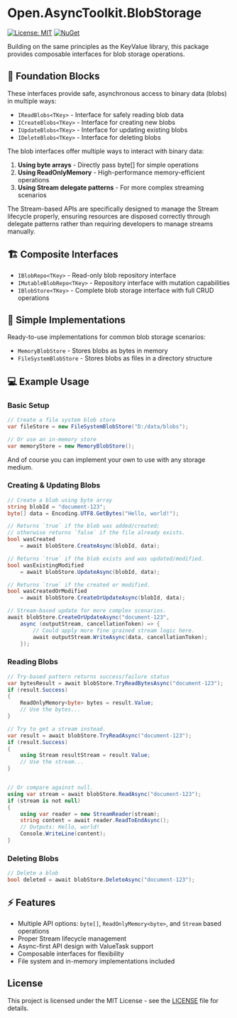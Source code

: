 # Open.AsyncToolkit.BlobStorage

[![License: MIT](https://img.shields.io/badge/License-MIT-blue.svg)](https://github.com/Open-NET-Libraries/Open.AsyncToolkit/blob/main/LICENSE)
[![NuGet](https://img.shields.io/nuget/v/Open.AsyncToolkit.BlobStorage.svg?label=Open.AsyncToolkit.BlobStorage)](https://www.nuget.org/packages/Open.AsyncToolkit.BlobStorage/)  

Building on the same principles as the KeyValue library, this package provides composable interfaces for blob storage operations.

## 🧱 Foundation Blocks

These interfaces provide safe, asynchronous access to binary data (blobs) in multiple ways:

- `IReadBlobs<TKey>` - Interface for safely reading blob data
- `ICreateBlobs<TKey>` - Interface for creating new blobs 
- `IUpdateBlobs<TKey>` - Interface for updating existing blobs
- `IDeleteBlobs<TKey>` - Interface for deleting blobs

The blob interfaces offer multiple ways to interact with binary data:

1. **Using byte arrays** - Directly pass byte[] for simple operations
2. **Using ReadOnlyMemory<byte>** - High-performance memory-efficient operations 
3. **Using Stream delegate patterns** - For more complex streaming scenarios

The Stream-based APIs are specifically designed to manage the Stream lifecycle properly, ensuring resources are disposed correctly through delegate patterns rather than requiring developers to manage streams manually.

## 🏗️ Composite Interfaces

- `IBlobRepo<TKey>` - Read-only blob repository interface
- `IMutableBlobRepo<TKey>` - Repository interface with mutation capabilities
- `IBlobStore<TKey>` - Complete blob storage interface with full CRUD operations

## 🔧 Simple Implementations

Ready-to-use implementations for common blob storage scenarios:

- `MemoryBlobStore` - Stores blobs as bytes in memory
- `FileSystemBlobStore` - Stores blobs as files in a directory structure

## 💻 Example Usage

### Basic Setup

```csharp
// Create a file system blob store
var fileStore = new FileSystemBlobStore("D:/data/blobs");

// Or use an in-memory store
var memoryStore = new MemoryBlobStore();
```

And of course you can implement your own to use with any storage medium.


### Creating & Updating Blobs

```csharp
// Create a blob using byte array
string blobId = "document-123";
byte[] data = Encoding.UTF8.GetBytes("Hello, world!");

// Returns `true` if the blob was added/created;
// otherwise returns `false` if the file already exists.
bool wasCreated
    = await blobStore.CreateAsync(blobId, data);

// Returns `true` if the blob exists and was updated/modified.
bool wasExistingModified
    = await blobStore.UpdateAsync(blobId, data);

// Returns `true` if the created or modified.
bool wasCreatedOrModified
    = await blobStore.CreateOrUpdateAsync(blobId, data);

// Stream-based update for more complex scenarios.
await blobStore.CreateOrUpdateAsync("document-123",
    async (outputStream, cancellationToken) => {
        // Could apply more fine grained stream logic here.
        await outputStream.WriteAsync(data, cancellationToken);
    });
```

### Reading Blobs

```csharp
// Try-based pattern returns success/failure status
var bytesResult = await blobStore.TryReadBytesAsync("document-123");
if (result.Success)
{
    ReadOnlyMemory<byte> bytes = result.Value;
    // Use the bytes...
}

// Try to get a stream instead.
var result = await blobStore.TryReadAsync("document-123");
if (result.Success)
{
    using Stream resultStream = result.Value;
    // Use the stream...
}


// Or compare against null.
using var stream = await blobStore.ReadAsync("document-123");
if (stream is not null)
{
    using var reader = new StreamReader(stream);
    string content = await reader.ReadToEndAsync();
    // Outputs: Hello, world!
    Console.WriteLine(content);
}
```

### Deleting Blobs

```csharp
// Delete a blob
bool deleted = await blobStore.DeleteAsync("document-123");
```

## ⚡ Features

- Multiple API options: `byte[]`, `ReadOnlyMemory<byte>`, and `Stream` based operations
- Proper Stream lifecycle management 
- Async-first API design with ValueTask support
- Composable interfaces for flexibility
- File system and in-memory implementations included

## License

This project is licensed under the MIT License - see the [LICENSE](https://github.com/Open-NET-Libraries/Open.AsyncToolkit/blob/main/LICENSE) file for details.
